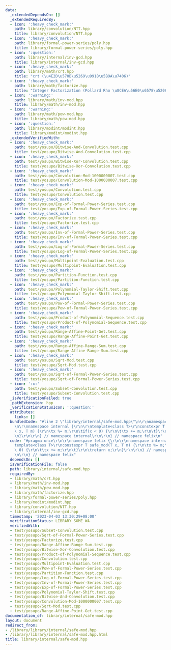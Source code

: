 ```yaml
---
data:
  _extendedDependsOn: []
  _extendedRequiredBy:
  - icon: ':heavy_check_mark:'
    path: library/convolution/NTT.hpp
    title: library/convolution/NTT.hpp
  - icon: ':heavy_check_mark:'
    path: library/formal-power-series/poly.hpp
    title: library/formal-power-series/poly.hpp
  - icon: ':question:'
    path: library/internal/inv-gcd.hpp
    title: library/internal/inv-gcd.hpp
  - icon: ':heavy_check_mark:'
    path: library/math/crt.hpp
    title: "crt (\u4E2D\u570B\u5269\u9918\u5B9A\u7406)"
  - icon: ':heavy_check_mark:'
    path: library/math/factorize.hpp
    title: "Integer Factorization (Pollard Rho \u8CEA\u56E0\u6578\u5206\u89E3)"
  - icon: ':warning:'
    path: library/math/inv-mod.hpp
    title: library/math/inv-mod.hpp
  - icon: ':warning:'
    path: library/math/pow-mod.hpp
    title: library/math/pow-mod.hpp
  - icon: ':question:'
    path: library/modint/modint.hpp
    title: library/modint/modint.hpp
  _extendedVerifiedWith:
  - icon: ':heavy_check_mark:'
    path: test/yosupo/Bitwise-And-Convolution.test.cpp
    title: test/yosupo/Bitwise-And-Convolution.test.cpp
  - icon: ':heavy_check_mark:'
    path: test/yosupo/Bitwise-Xor-Convolution.test.cpp
    title: test/yosupo/Bitwise-Xor-Convolution.test.cpp
  - icon: ':heavy_check_mark:'
    path: test/yosupo/Convolution-Mod-1000000007.test.cpp
    title: test/yosupo/Convolution-Mod-1000000007.test.cpp
  - icon: ':heavy_check_mark:'
    path: test/yosupo/Convolution.test.cpp
    title: test/yosupo/Convolution.test.cpp
  - icon: ':heavy_check_mark:'
    path: test/yosupo/Exp-of-Formal-Power-Series.test.cpp
    title: test/yosupo/Exp-of-Formal-Power-Series.test.cpp
  - icon: ':heavy_check_mark:'
    path: test/yosupo/Factorize.test.cpp
    title: test/yosupo/Factorize.test.cpp
  - icon: ':heavy_check_mark:'
    path: test/yosupo/Inv-of-Formal-Power-Series.test.cpp
    title: test/yosupo/Inv-of-Formal-Power-Series.test.cpp
  - icon: ':heavy_check_mark:'
    path: test/yosupo/Log-of-Formal-Power-Series.test.cpp
    title: test/yosupo/Log-of-Formal-Power-Series.test.cpp
  - icon: ':heavy_check_mark:'
    path: test/yosupo/Multipoint-Evaluation.test.cpp
    title: test/yosupo/Multipoint-Evaluation.test.cpp
  - icon: ':heavy_check_mark:'
    path: test/yosupo/Partition-Function.test.cpp
    title: test/yosupo/Partition-Function.test.cpp
  - icon: ':heavy_check_mark:'
    path: test/yosupo/Polynomial-Taylor-Shift.test.cpp
    title: test/yosupo/Polynomial-Taylor-Shift.test.cpp
  - icon: ':heavy_check_mark:'
    path: test/yosupo/Pow-of-Formal-Power-Series.test.cpp
    title: test/yosupo/Pow-of-Formal-Power-Series.test.cpp
  - icon: ':heavy_check_mark:'
    path: test/yosupo/Product-of-Polynomial-Sequence.test.cpp
    title: test/yosupo/Product-of-Polynomial-Sequence.test.cpp
  - icon: ':heavy_check_mark:'
    path: test/yosupo/Range-Affine-Point-Get.test.cpp
    title: test/yosupo/Range-Affine-Point-Get.test.cpp
  - icon: ':heavy_check_mark:'
    path: test/yosupo/Range-Affine-Range-Sum.test.cpp
    title: test/yosupo/Range-Affine-Range-Sum.test.cpp
  - icon: ':heavy_check_mark:'
    path: test/yosupo/Sqrt-Mod.test.cpp
    title: test/yosupo/Sqrt-Mod.test.cpp
  - icon: ':heavy_check_mark:'
    path: test/yosupo/Sqrt-of-Formal-Power-Series.test.cpp
    title: test/yosupo/Sqrt-of-Formal-Power-Series.test.cpp
  - icon: ':x:'
    path: test/yosupo/Subset-Convolution.test.cpp
    title: test/yosupo/Subset-Convolution.test.cpp
  _isVerificationFailed: true
  _pathExtension: hpp
  _verificationStatusIcon: ':question:'
  attributes:
    links: []
  bundledCode: "#line 2 \"library/internal/safe-mod.hpp\"\n\r\nnamespace felix {\r\
    \n\r\nnamespace internal {\r\n\r\ntemplate<class T>\r\nconstexpr T safe_mod(T\
    \ x, T m) {\r\n\tx %= m;\r\n\tif(x < 0) {\r\n\t\tx += m;\r\n\t}\r\n\treturn x;\r\
    \n}\r\n\r\n} // namespace internal\r\n\r\n} // namespace felix\n"
  code: "#pragma once\r\n\r\nnamespace felix {\r\n\r\nnamespace internal {\r\n\r\n\
    template<class T>\r\nconstexpr T safe_mod(T x, T m) {\r\n\tx %= m;\r\n\tif(x <\
    \ 0) {\r\n\t\tx += m;\r\n\t}\r\n\treturn x;\r\n}\r\n\r\n} // namespace internal\r\
    \n\r\n} // namespace felix"
  dependsOn: []
  isVerificationFile: false
  path: library/internal/safe-mod.hpp
  requiredBy:
  - library/math/crt.hpp
  - library/math/inv-mod.hpp
  - library/math/pow-mod.hpp
  - library/math/factorize.hpp
  - library/formal-power-series/poly.hpp
  - library/modint/modint.hpp
  - library/convolution/NTT.hpp
  - library/internal/inv-gcd.hpp
  timestamp: '2023-04-03 13:30:29+08:00'
  verificationStatus: LIBRARY_SOME_WA
  verifiedWith:
  - test/yosupo/Subset-Convolution.test.cpp
  - test/yosupo/Sqrt-of-Formal-Power-Series.test.cpp
  - test/yosupo/Factorize.test.cpp
  - test/yosupo/Range-Affine-Range-Sum.test.cpp
  - test/yosupo/Bitwise-Xor-Convolution.test.cpp
  - test/yosupo/Product-of-Polynomial-Sequence.test.cpp
  - test/yosupo/Convolution.test.cpp
  - test/yosupo/Multipoint-Evaluation.test.cpp
  - test/yosupo/Pow-of-Formal-Power-Series.test.cpp
  - test/yosupo/Partition-Function.test.cpp
  - test/yosupo/Log-of-Formal-Power-Series.test.cpp
  - test/yosupo/Inv-of-Formal-Power-Series.test.cpp
  - test/yosupo/Exp-of-Formal-Power-Series.test.cpp
  - test/yosupo/Polynomial-Taylor-Shift.test.cpp
  - test/yosupo/Bitwise-And-Convolution.test.cpp
  - test/yosupo/Convolution-Mod-1000000007.test.cpp
  - test/yosupo/Sqrt-Mod.test.cpp
  - test/yosupo/Range-Affine-Point-Get.test.cpp
documentation_of: library/internal/safe-mod.hpp
layout: document
redirect_from:
- /library/library/internal/safe-mod.hpp
- /library/library/internal/safe-mod.hpp.html
title: library/internal/safe-mod.hpp
---
```

